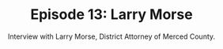 ---
layout: podcast
title: "Episode 13: Larry Morse"
mp3: https://s3-us-west-1.amazonaws.com/vomc-podcast/2015-12-26-ep13.mp3
mp3length: 21509237
duration: 44:47
subtitle: Interview with Larry Morse, District Attorney of Merced County.
---